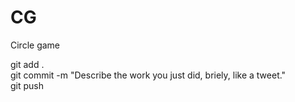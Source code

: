 # CG
Circle game 

git add .  
git commit -m "Describe the work you just did, briely, like a tweet."  
git push  